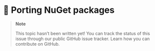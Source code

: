 # 🔧 Porting NuGet packages

> **Note**
> 
> This topic hasn’t been written yet! You can track the status of this issue through our public GitHub issue tracker. Learn how you can contribute on GitHub.
